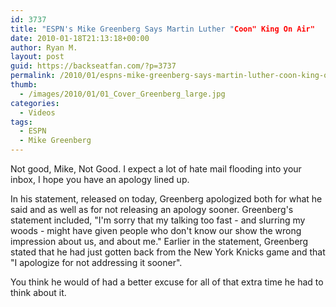 ```yaml
---
id: 3737
title: "ESPN's Mike Greenberg Says Martin Luther "Coon" King On Air"
date: 2010-01-18T21:13:18+00:00
author: Ryan M.
layout: post
guid: https://backseatfan.com/?p=3737
permalink: /2010/01/espns-mike-greenberg-says-martin-luther-coon-king-on-air/
thumb:
  - /images/2010/01/01_Cover_Greenberg_large.jpg
categories:
  - Videos
tags:
  - ESPN
  - Mike Greenberg
---
```


<div class="entry">
  <p>
  </p>

  <p>
    Not good, Mike, Not Good. I expect a lot of hate mail flooding into your inbox, I hope you have an apology lined up.
  </p>

  <p>
    In his statement, released on today, Greenberg apologized both for what he said and as well as for not releasing an apology sooner. Greenberg's statement included, "I'm sorry that my talking too fast - and slurring my woods - might have given people who don't know our show the wrong impression about us, and about me." Earlier in the statement, Greenberg stated that he had just gotten back from the New York Knicks game and that "I apologize for not addressing it sooner".
  </p>

  <p>
    You think he would of had a better excuse for all of that extra time he had to think about it.
  </p>
</div>
